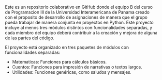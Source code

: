 Este es un repositorio colaborativo en GitHub donde el equipo B del curso de Programacion III de la Universidad Interamericana de Panama
creado con el proposito de desarrollo de asignaciones de manera que el grupo pueda trabajar de manera conjunta en proyectos en Python.
Este proyecto incluye al menos tres módulos distintos con funcionalidades separadas, 
y cada miembro del equipo deberá contribuir a la creación y mejora de alguna de las partes del código.

El proyecto está organizado en tres paquetes de módulos con funcionalidades separadas:
- Matematicas: Funciones para cálculos básicos.
- Cuentos: Funciones para impresión de narrativas o textos largos.
- Utilidades: Funciones genéricas, como saludos y mensajes.
